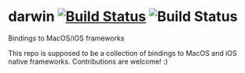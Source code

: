 # darwin [![Build Status](https://travis-ci.org/yglukhov/darwin.svg?branch=master)](https://travis-ci.org/yglukhov/darwin) ![Build Status](https://github.com/yglukhov/darwin/workflows/build/badge.svg)  
Bindings to MacOS/iOS frameworks

This repo is supposed to be a collection of bindings to MacOS and iOS native frameworks. Contributions are welcome! :)
